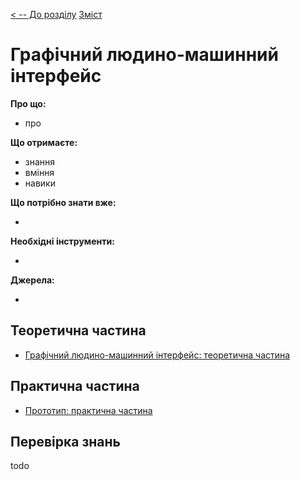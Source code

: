 [< -- До розділу](../README.md)         [Зміст](../../contents.md)

# Графічний людино-машинний інтерфейс

**Про що:**

- про 

**Що отримаєте:**

- знання 
- вміння 
- навики 

**Що потрібно знати вже:**

- 

**Необхідні інструменти:**

- 

**Джерела:** 

- 

## Теоретична частина

- [Графічний людино-машинний інтерфейс: теоретична частина](teor.md)

## Практична частина

- [Прототип: практична частина](lab.md)

## Перевірка знань

todo